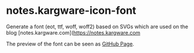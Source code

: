# notes.kargware-icon-font

Generate a font (eot, ttf, woff, woff2) based on SVGs which are used on the blog [notes.kargware.com](https://notes.kargware.com

The preview of the font can be seen as [GitHub Page](http://kargware.github.io/notes.kargware-icon-font/).
